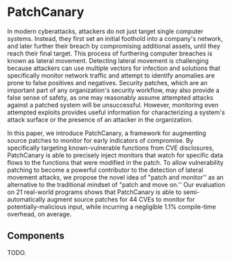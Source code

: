 # PatchCanary
In modern cyberattacks, attackers do not just target single computer systems.
Instead, they first set an initial foothold into a company's network, and later
further their breach by compromising additional assets, until they reach their
final target. This process of furthering computer breaches is known as lateral
movement. Detecting lateral movement is challenging because attackers can use
multiple vectors for infection and solutions that specifically monitor network
traffic and attempt to identify anomalies are prone to false positives and
negatives. Security patches, which are an important part of any organization's
security workflow, may also provide a false sense of safety, as one may
reasonably assume attempted attacks against a patched system will be
unsuccessful.  However, monitoring even attempted exploits provides useful
information for characterizing a system's attack surface or the presence of an
attacker in the organization.

In this paper, we introduce PatchCanary, a framework for augmenting source
patches to monitor for early indicators of compromise.  By specifically
targeting known-vulnerable functions from CVE disclosures, PatchCanary is
able to precisely inject monitors that watch for specific data flows to the
functions that were modified in the patch. To allow vulnerability patching to
become a powerful contributor to the detection of lateral movement attacks, we
propose the novel idea of "patch and monitor'' as an alternative to the
traditional mindset of "patch and move on.'' Our evaluation on 21 real-world
programs shows that PatchCanary is able to semi-automatically augment source
patches for 44 CVEs to monitor for potentially-malicious input, while incurring
a negligible 1.1% compile-time overhead, on average.

## Components
TODO.

